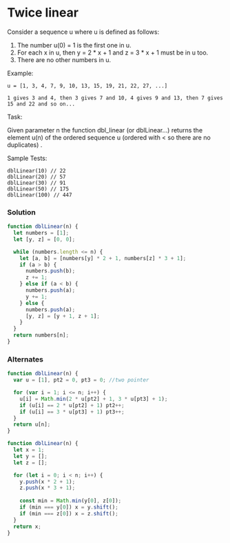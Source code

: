 # Twice linear

Consider a sequence u where u is defined as follows:

1. The number u(0) = 1 is the first one in u.
2. For each x in u, then y = 2 * x + 1 and z = 3 * x + 1 must be in u too.
3. There are no other numbers in u.

Example:

    u = [1, 3, 4, 7, 9, 10, 13, 15, 19, 21, 22, 27, ...]

    1 gives 3 and 4, then 3 gives 7 and 10, 4 gives 9 and 13, then 7 gives 15 and 22 and so on...

Task:

Given parameter n the function dbl_linear (or dblLinear...) returns the element u(n) of the ordered sequence u (ordered with < so there are no duplicates) .

Sample Tests:

    dblLinear(10) // 22
    dblLinear(20) // 57
    dblLinear(30) // 91
    dblLinear(50) // 175
    dblLinear(100) // 447

### Solution

```js
function dblLinear(n) {
  let numbers = [1];
  let [y, z] = [0, 0];

  while (numbers.length <= n) {
    let [a, b] = [numbers[y] * 2 + 1, numbers[z] * 3 + 1];
    if (a > b) {
      numbers.push(b);
      z += 1;
    } else if (a < b) {
      numbers.push(a);
      y += 1;
    } else {
      numbers.push(a);
      [y, z] = [y + 1, z + 1];
    }
  }
  return numbers[n];
}
```

### Alternates

```js
function dblLinear(n) {
  var u = [1], pt2 = 0, pt3 = 0; //two pointer

  for (var i = 1; i <= n; i++) {
    u[i] = Math.min(2 * u[pt2] + 1, 3 * u[pt3] + 1);
    if (u[i] == 2 * u[pt2] + 1) pt2++;
    if (u[i] == 3 * u[pt3] + 1) pt3++;
  }
  return u[n];
}
```

```js
function dblLinear(n) {
  let x = 1;
  let y = [];
  let z = [];

  for (let i = 0; i < n; i++) {
    y.push(x * 2 + 1);
    z.push(x * 3 + 1);
    
    const min = Math.min(y[0], z[0]);
    if (min === y[0]) x = y.shift();
    if (min === z[0]) x = z.shift();
  }
  return x;
}
```
